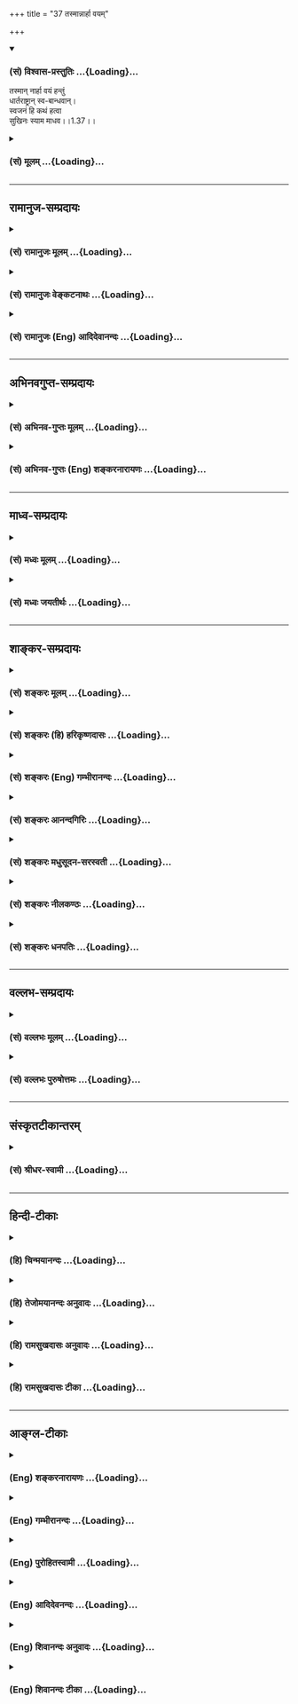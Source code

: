 +++
title = "37 तस्मान्नार्हा वयम्"

+++
<div class="js_include" newlevelforh1="3" title="(सं) विश्वास-प्रस्तुतिः" unfilled url="/purANam/mahAbhAratam/06-bhIShma-parva/02-bhagavad-gItA-parva/saMskRtam/vishvAsa-prastutiH/01_arjuna-viShAda-yogaH/37_tasmAnnArhA_vayam.md">
<details open><summary><h3>(सं) विश्वास-प्रस्तुतिः ...{Loading}...</h3></summary>

तस्मान् नार्हा वयं हन्तुं  
धार्तराष्ट्रान् स्व-बान्धवान्।  
स्वजनं हि कथं हत्वा  
सुखिनः स्याम माधव।।1.37।।
</details>
</div>
<div class="js_include collapsed" newlevelforh1="3" title="(सं) मूलम्" unfilled url="/purANam/mahAbhAratam/06-bhIShma-parva/02-bhagavad-gItA-parva/saMskRtam/mUlam/01_arjuna-viShAda-yogaH/37_tasmAnnArhA_vayam.md">
<details><summary><h3>(सं) मूलम् ...{Loading}...</h3></summary>

तस्मान्नार्हा वयं हन्तुं धार्तराष्ट्रान्स्वबान्धवान्।  
स्वजनं हि कथं हत्वा सुखिनः स्याम माधव।।1.37।।
</details>
</div>


_________________
## रामानुज-सम्प्रदायः
<div class="js_include collapsed" newlevelforh1="3" title="(सं) रामानुजः मूलम्" unfilled url="/purANam/mahAbhAratam/06-bhIShma-parva/02-bhagavad-gItA-parva/saMskRtam/rAmAnujaH/mUlam/01_arjuna-viShAda-yogaH/37_tasmAnnArhA_vayam.md">
<details><summary><h3>(सं) रामानुजः मूलम् ...{Loading}...</h3></summary>

।।1.37।। अर्जुन उवाच संजय उवाच स तु पार्थो महामनाः परमकारुणिको
दीर्घबन्धुः परमधार्मिकः सभ्रातृको भवद्भिः अतिघोरैः मारणैः जतुगृहादिभिः
असकृद् वञ्चितः अपि परमपुरुषसहायः अपि हनिष्यमाणान् भवदीयान् विलोक्य
बन्धुस्नेहेन परमया च कृपया धर्माधर्मभयेन च अतिमात्रस्विन्नसर्वगात्रः
सर्वथा अहं न योत्स्यामि इति उक्त्वा बन्धुविश्लेषजनितशोकसंविग्नमानसः सशरं
चापं विसृज्य रथोपस्थे उपाविशत्।  

</details>
</div>
<div class="js_include collapsed" newlevelforh1="3" title="(सं) रामानुजः वेङ्कटनाथः" unfilled url="/purANam/mahAbhAratam/06-bhIShma-parva/02-bhagavad-gItA-parva/saMskRtam/rAmAnujaH/venkaTanAthaH/01_arjuna-viShAda-yogaH/37_tasmAnnArhA_vayam.md">
<details><summary><h3>(सं) रामानुजः वेङ्कटनाथः ...{Loading}...</h3></summary>

।। 1.37।। No commentary.  
  
  
  

</details>
</div>
<div class="js_include collapsed" newlevelforh1="3" title="(सं) रामानुजः (Eng) आदिदेवानन्दः" unfilled url="/purANam/mahAbhAratam/06-bhIShma-parva/02-bhagavad-gItA-parva/saMskRtam/rAmAnujaH/english/AdidevAnandaH/01_arjuna-viShAda-yogaH/37_tasmAnnArhA_vayam.md">
<details><summary><h3>(सं) रामानुजः (Eng) आदिदेवानन्दः ...{Loading}...</h3></summary>

1.26 - 1.47 Arjuna said - Sanjaya said Sanjaya continued: The
high-minded Arjuna, extremely kind, deeply friendly, and supremely
righteous, having brothers like himself, though repeatedly deceived by
the treacherous attempts of your people like burning in the lac-house
etc., and therefore fit to be killed by him with the help of the Supreme
Person, nevertheless said, 'I will not fight.' He felt weak, overcome as
he was by his love and extreme compassion for his relatives. He was also
filled with fear, not knowing what was righteous and what unrighteous.
His mind was tortured by grief, because of the thought of future
separation from his relations. So he threw away his bow and arrow and
sat on the chariot as if to fast to death.

</details>
</div>


_________________
## अभिनवगुप्त-सम्प्रदायः
<div class="js_include collapsed" newlevelforh1="3" title="(सं) अभिनव-गुप्तः मूलम्" unfilled url="/purANam/mahAbhAratam/06-bhIShma-parva/02-bhagavad-gItA-parva/saMskRtam/abhinava-guptaH/mUlam/01_arjuna-viShAda-yogaH/37_tasmAnnArhA_vayam.md">
<details><summary><h3>(सं) अभिनव-गुप्तः मूलम् ...{Loading}...</h3></summary>

।।1.35 1.44।। निहत्येत्यादि। आततायिनां हनने पापमेव कर्तृ। अतोऽयमर्थः
पापेन तावदेतेऽस्मच्छत्रवो हताः परतन्त्रीकृताः। तांश्च निहत्यास्मानपि
पापमाश्रयेत् +++(S omits पापम्)+++। पापमत्र लोभादिवशात् +++(S लोभवशात्)+++
कुलक्षयादिदोषादर्शनम् +++(S दोषदर्शनम्)+++। अत एव कुलादिधर्माणामुपक्षेपं +++(K
कुलक्षयादि N क्षेपकम्)+++ करोति स्वजनं हि कथमित्यादिना।  

</details>
</div>
<div class="js_include collapsed" newlevelforh1="3" title="(सं) अभिनव-गुप्तः (Eng) शङ्करनारायणः" unfilled url="/purANam/mahAbhAratam/06-bhIShma-parva/02-bhagavad-gItA-parva/saMskRtam/abhinava-guptaH/english/shankaranArAyaNaH/01_arjuna-viShAda-yogaH/37_tasmAnnArhA_vayam.md">
<details><summary><h3>(सं) अभिनव-गुप्तः (Eng) शङ्करनारायणः ...{Loading}...</h3></summary>

1.35 1.44 Nihatya etc. upto anususruma. Sin alone is the agent in the
act of slaying these desperadoes. Therefore here the idea is this :
These ememies of ours have been slain, i.e., have been take possession
of, by sin. Sin would come to us also after slaying them. Sin in this
context is the disregard, on account of greed etc., to the injurious
conseences like the ruination of the family and the like. That is why
Arjuna makes a specific mention of the \[ruin of the\] family etc., and
of its duties in the passage 'How by slaying my own kinsmen etc'. The
act of slaying, undertaken with an individualizing idea about its
result, and with a particularizing idea about the person to be slain, is
a great sin. To say this very thing precisely and to indicate the
intensity of his own agony, Arjuna says only to himself \[see next
sloka\]:

</details>
</div>


_________________
## माध्व-सम्प्रदायः
<div class="js_include collapsed" newlevelforh1="3" title="(सं) मध्वः मूलम्" unfilled url="/purANam/mahAbhAratam/06-bhIShma-parva/02-bhagavad-gItA-parva/saMskRtam/madhvaH/mUlam/01_arjuna-viShAda-yogaH/37_tasmAnnArhA_vayam.md">
<details><summary><h3>(सं) मध्वः मूलम् ...{Loading}...</h3></summary>

  
  
।।1.37।। Sri Madhvacharya did not comment on this sloka. The commentary
starts from 2.11.  
  

</details>
</div>
<div class="js_include collapsed" newlevelforh1="3" title="(सं) मध्वः जयतीर्थः" unfilled url="/purANam/mahAbhAratam/06-bhIShma-parva/02-bhagavad-gItA-parva/saMskRtam/madhvaH/jayatIrthaH/01_arjuna-viShAda-yogaH/37_tasmAnnArhA_vayam.md">
<details><summary><h3>(सं) मध्वः जयतीर्थः ...{Loading}...</h3></summary>

  
  
।।1.37।। Sri Jayatirtha did not comment on this sloka. The commentary
starts from 2.11.  
  

</details>
</div>


_________________
## शाङ्कर-सम्प्रदायः
<div class="js_include collapsed" newlevelforh1="3" title="(सं) शङ्करः मूलम्" unfilled url="/purANam/mahAbhAratam/06-bhIShma-parva/02-bhagavad-gItA-parva/saMskRtam/shankaraH/mUlam/01_arjuna-viShAda-yogaH/37_tasmAnnArhA_vayam.md">
<details><summary><h3>(सं) शङ्करः मूलम् ...{Loading}...</h3></summary>

1.37 Sri Sankaracharya did not comment on this sloka. The commentary
starts from 2.10.  
  

</details>
</div>
<div class="js_include collapsed" newlevelforh1="3" title="(सं) शङ्करः (हि) हरिकृष्णदासः" unfilled url="/purANam/mahAbhAratam/06-bhIShma-parva/02-bhagavad-gItA-parva/saMskRtam/shankaraH/hindI/harikRShNadAsaH/01_arjuna-viShAda-yogaH/37_tasmAnnArhA_vayam.md">
<details><summary><h3>(सं) शङ्करः (हि) हरिकृष्णदासः ...{Loading}...</h3></summary>

।।1.37।। Sri Sankaracharya did not comment on this sloka.  
  

</details>
</div>
<div class="js_include collapsed" newlevelforh1="3" title="(सं) शङ्करः (Eng) गम्भीरानन्दः" unfilled url="/purANam/mahAbhAratam/06-bhIShma-parva/02-bhagavad-gItA-parva/saMskRtam/shankaraH/english/gambhIrAnandaH/01_arjuna-viShAda-yogaH/37_tasmAnnArhA_vayam.md">
<details><summary><h3>(सं) शङ्करः (Eng) गम्भीरानन्दः ...{Loading}...</h3></summary>

1.37 Sri Sankaracharya did not comment on this sloka. The commentary
starts from 2.10.

</details>
</div>
<div class="js_include collapsed" newlevelforh1="3" title="(सं) शङ्करः आनन्दगिरिः" unfilled url="/purANam/mahAbhAratam/06-bhIShma-parva/02-bhagavad-gItA-parva/saMskRtam/shankaraH/AnandagiriH/01_arjuna-viShAda-yogaH/37_tasmAnnArhA_vayam.md">
<details><summary><h3>(सं) शङ्करः आनन्दगिरिः ...{Loading}...</h3></summary>

।।1.37।। कथं तर्हि परेषां कुलक्षये स्वजनहिंसायां च प्रवृत्तिस्तत्राह
**यद्यपीति।** लोभोपहतबुद्धित्वात्तेषां
कुलक्षयादिप्रयुक्तदोषप्रतीत्यभावात्प्रवृत्तिविस्रम्भः संभवतीत्यर्थः।  

</details>
</div>
<div class="js_include collapsed" newlevelforh1="3" title="(सं) शङ्करः मधुसूदन-सरस्वती" unfilled url="/purANam/mahAbhAratam/06-bhIShma-parva/02-bhagavad-gItA-parva/saMskRtam/shankaraH/madhusUdana-sarasvatI/01_arjuna-viShAda-yogaH/37_tasmAnnArhA_vayam.md">
<details><summary><h3>(सं) शङ्करः मधुसूदन-सरस्वती ...{Loading}...</h3></summary>

।।1.37।। कथं तर्हि परेषां कुलक्षये स्वजनहिंसायां च प्रवृत्तिस्तत्राह
लोभोपहतबुद्धित्वात्तेषां  
  
कुलक्षयादिनिमित्तदोषप्रतिसंधानाभावात्प्रवृत्तिः संभवतीत्यर्थः। अतएव
भीष्मादीनां शिष्टानां बन्धुवधे प्रवृत्तत्वाच्छिष्टाचारत्वेन
वेदमूलत्वादितरेषामपि तत्प्रवृत्तिरुचितेत्यपास्तम। हेतुदर्शनाच्च इति
न्यायात्। तत्रहि लोभादिहेतुदर्शने वेदमूलत्वं न कल्प्यत इति स्थापितं
यद्यप्येते न पश्यन्ति तथापि कथमस्माभिर्न ज्ञेयमित्युत्तरश्लोकेन
संबन्धः।  
  

</details>
</div>
<div class="js_include collapsed" newlevelforh1="3" title="(सं) शङ्करः नीलकण्ठः" unfilled url="/purANam/mahAbhAratam/06-bhIShma-parva/02-bhagavad-gItA-parva/saMskRtam/shankaraH/nIlakaNThaH/01_arjuna-viShAda-yogaH/37_tasmAnnArhA_vayam.md">
<details><summary><h3>(सं) शङ्करः नीलकण्ठः ...{Loading}...</h3></summary>

।। 1.37आततायिनःअग्निदो गरदश्चैव शस्त्रपाणिर्धनापहः। क्षेत्रदारहरश्चैव
षडेते ह्याततायिनः। आततायिनमायान्तं हन्यादेवाविचारयन्। नाततायिवधे दोषो
हन्तुर्भवति कश्चन। इति। यद्यप्येवं तथापि एतान्हत्वा अस्मान्पापमेव
आश्रयेत्। आततायिवधो हि अर्थशास्त्रविहितः। न हिंस्यात्सर्वा भूतानि इति तु
धर्मशास्त्रम्। तच्च पूर्वस्मात्प्रबलम्। यथोक्तं
याज्ञवल्क्येनस्मृत्योर्विरोधे न्यायस्तु बलवान्व्यवहारतः।
अर्थशास्त्रात्तु बलवद्धर्मशास्त्रमिति स्थितिः। इति। अस्मान्हत्वा एतान्
आततायिनः पापमेवाश्रयेदित्यपरा योजना। तथा च एत एवास्मद्वधेन नश्यन्तु न तु
वयमेतेषां वधेन नङ्क्ष्याम इति भावः।  
  
  

</details>
</div>
<div class="js_include collapsed" newlevelforh1="3" title="(सं) शङ्करः धनपतिः" unfilled url="/purANam/mahAbhAratam/06-bhIShma-parva/02-bhagavad-gItA-parva/saMskRtam/shankaraH/dhanapatiH/01_arjuna-viShAda-yogaH/37_tasmAnnArhA_vayam.md">
<details><summary><h3>(सं) शङ्करः धनपतिः ...{Loading}...</h3></summary>

।।1.37।। एवं युद्धस्य निष्फलतामनर्थहेतुतां चोपपाद्योपसंहरति
**तस्मादिति।** ब्रह्मविद्यापतित्वात्तत्साधने प्रवर्तयितुमर्हसि
नत्वस्मिन्क्लेशदे कर्मणीति सूचयन्नाह **माधवेति।** स्वजनसुखेन
सुखार्थस्य राज्यलक्ष्मीपतित्वस्य स्वजननाशेन सुखाजनकत्वात्स्वजनं हत्वा
कथं सुखिनः स्याम यतस्तवापि लक्ष्मीपतित्वं स्वजनार्थमेवेति वा माधवेति
संबोधनेन सूचयति। लक्ष्मीपतित्वान्नालक्ष्मीके कर्मणि प्रवर्तयितुमर्हसीति
भाव इति केचित्।  

</details>
</div>


_________________
## वल्लभ-सम्प्रदायः
<div class="js_include collapsed" newlevelforh1="3" title="(सं) वल्लभः मूलम्" unfilled url="/purANam/mahAbhAratam/06-bhIShma-parva/02-bhagavad-gItA-parva/saMskRtam/vallabhaH/mUlam/01_arjuna-viShAda-yogaH/37_tasmAnnArhA_vayam.md">
<details><summary><h3>(सं) वल्लभः मूलम् ...{Loading}...</h3></summary>

।।1.34 1.37।। Sri Vallabhacharya did not comment on this sloka.  
  

</details>
</div>
<div class="js_include collapsed" newlevelforh1="3" title="(सं) वल्लभः पुरुषोत्तमः" unfilled url="/purANam/mahAbhAratam/06-bhIShma-parva/02-bhagavad-gItA-parva/saMskRtam/vallabhaH/puruShottamaH/01_arjuna-viShAda-yogaH/37_tasmAnnArhA_vayam.md">
<details><summary><h3>(सं) वल्लभः पुरुषोत्तमः ...{Loading}...</h3></summary>

  
  
।।1.37।। तस्माद्वयं त्वदीयत्वादेतन्मारणानर्हा इत्याह तस्मादिति।
तस्माद्वयं स्वबान्धवान्धार्त्तराष्ट्रान् हन्तुं नार्हा न योग्या
इत्यर्थः। हे माधव स्वजनं हत्वा कथं सुखिनः स्याम सुखिनो भविष्यामः
इत्यर्थः। वयमित्युक्त्या भगवतः स्वमध्यपातित्वमुक्तम् तेनास्माकं
त्वत्सङ्ग एव सुखरूपः त्वमेवास्माकं स्वजन इति ज्ञापितम्।
तस्मात्स्वजनापराधात् स्वजननाशः स्यादस्माकं च त्वमेव स्वजन इति
त्वत्सम्बन्धाभावे वयं कथं सुखिनो भविष्यामः इति व्यञ्जितम्। माधवेति
सम्बोधनेनास्माकं न लक्ष्म्याद्यपेक्षितेति ज्ञापितम्।  
  
  
  

</details>
</div>


_________________
## संस्कृतटीकान्तरम्
<div class="js_include collapsed" newlevelforh1="3" title="(सं) श्रीधर-स्वामी" unfilled url="/purANam/mahAbhAratam/06-bhIShma-parva/02-bhagavad-gItA-parva/saMskRtam/shrIdhara-svAmI/01_arjuna-viShAda-yogaH/37_tasmAnnArhA_vayam.md">
<details><summary><h3>(सं) श्रीधर-स्वामी ...{Loading}...</h3></summary>

**।।1.37।।** ननु तवैतेषामपि बन्धुवधदोषे समाने सति यथैवैते
बन्धुवधदोषमङ्गीकृत्य युद्धे प्रवर्तन्ते तथैव भवानपि प्रवर्ततां किमनेन
विषादेनेत्यत आह **यद्यपीति** द्वाभ्याम्। राज्यलोभेनोपहतं भ्रष्टविवेकं
चेतो येषां त एते दुर्योधनादयो यद्यपि दोषं न पश्यन्ति तथाप्यस्माभिर्दोषं
प्रपश्यद्भिरस्मात्पापान्निवर्तितुं कथं न ज्ञेयम्। निवृत्तावेव बुद्धिः
कर्तव्येत्यर्थः।  
  

</details>
</div>


_________________
## हिन्दी-टीकाः
<div class="js_include collapsed" newlevelforh1="3" title="(हि) चिन्मयानन्दः" unfilled url="/purANam/mahAbhAratam/06-bhIShma-parva/02-bhagavad-gItA-parva/hindI/chinmayAnandaH/01_arjuna-viShAda-yogaH/37_tasmAnnArhA_vayam.md">
<details><summary><h3>(हि) चिन्मयानन्दः ...{Loading}...</h3></summary>

।।1.37।। ऐसा प्रतीत होता है कि अर्जुन के तर्क शास्त्रसम्मत हैं। जाने या
अनजाने शास्त्रों का विपरीत अर्थ करने वाले लोगों के कारण दर्शनशास्त्र की
अत्यधिक हानि होती है। अर्जुन अपने दिये हुये तर्कों को ही सही समझकर उनसे
सन्तुष्ट हुआ इस खतरनाक निर्णय पर पहुँचता है कि उसको इन आक्रमणकारियों को
नहीं मारना चाहिये भगवान् फिर भी शान्त रहते हैं।  
श्रीकृष्ण के मौन से वह और भी अधिक विचलित होकर उनसे दयनीय भाव से
प्रार्थना करते हुए अपने मूर्खतापूर्ण निर्णय की पुष्टि चाहता है। दीर्घकाल
तक साथ में रहने से दोनों में स्नेहभाव बढ़ गया था और इसी कारण अर्जुन
भगवान् श्रीकृष्ण को माधव नाम से सम्बोधित करके पूछता है कि स्वबान्धवों की
ही हत्या करके कोई व्यक्ति कैसे सुखी रह सकता है। भगवान् फिर भी मौन रहते
हैं।  

</details>
</div>
<div class="js_include collapsed" newlevelforh1="3" title="(हि) तेजोमयानन्दः अनुवादः" unfilled url="/purANam/mahAbhAratam/06-bhIShma-parva/02-bhagavad-gItA-parva/hindI/tejomayAnandaH/anuvAdaH/01_arjuna-viShAda-yogaH/37_tasmAnnArhA_vayam.md">
<details><summary><h3>(हि) तेजोमयानन्दः अनुवादः ...{Loading}...</h3></summary>

।।1.37।। हे माधव ! इसलिये अपने बान्धव धृतराष्ट्र के पुत्रों को मारना
हमारे लिए योग्य नहीं है, क्योंकि स्वजनों को मारकर हम कैसे सुखी होंगे।

</details>
</div>
<div class="js_include collapsed" newlevelforh1="3" title="(हि) रामसुखदासः अनुवादः" unfilled url="/purANam/mahAbhAratam/06-bhIShma-parva/02-bhagavad-gItA-parva/hindI/rAmasukhadAsaH/anuvAdaH/01_arjuna-viShAda-yogaH/37_tasmAnnArhA_vayam.md">
<details><summary><h3>(हि) रामसुखदासः अनुवादः ...{Loading}...</h3></summary>

।।1.37।। इसलिये अपने बान्धव इन धृतराष्ट्र-सम्बन्धियों को मारने के लिये
हम योग्य नहीं हैं; क्योंकि हे माधव! अपने कुटुम्बियों को मारकर हम कैसे
सुखी होंगे;

</details>
</div>
<div class="js_include collapsed" newlevelforh1="3" title="(हि) रामसुखदासः टीका" unfilled url="/purANam/mahAbhAratam/06-bhIShma-parva/02-bhagavad-gItA-parva/hindI/rAmasukhadAsaH/TIkA/01_arjuna-viShAda-yogaH/37_tasmAnnArhA_vayam.md">
<details><summary><h3>(हि) रामसुखदासः टीका ...{Loading}...</h3></summary>

1.37।।***व्याख्या--*****'तस्मान्नार्हा वयं हन्तुं धार्तराष्ट्रान्
स्वबान्धवान्'--**अभीतक (1। 28 से लेकर यहाँतक) मैंने कुटुम्बियोंको न
मारनेमें जितनी युक्तियाँ, दलीलें दी हैं, जितने विचार प्रकट किये हैं,
उनके रहते हुए हम ऐसे अनर्थकारी कार्यमें कैसे प्रवृत्त हो सकते हैं; अपने
बान्धव इन धृतराष्ट्र-सम्बन्धियोंको मारनेका कार्य हमारे लिये सर्वथा ही
अयोग्य है, अनुचित है। हम-जैसे अच्छे पुरुष ऐसा अनुचित कार्य कर ही कैसे
सकते हैं;  
**'स्वजनं हि कथं हत्वा सुखिनः स्याम माधव'--**हे माधव! इन कुटुम्बियोंके
मरनेकी आशंकासे ही बड़ा दुःख हो रहा है, संताप हो रहा है, तो फिर क्रोध तथा
लोभके वशीभूत होकर हम उनको मार दें तो कितना दुःख होगा! उनको मारकर हम कैसे
सुखी होंगे;  
यहाँ 'ये हमारे घनिष्ठ सम्बन्धी हैं'--इस ममताजनित मोहके कारण अपने
क्षत्रियोचित कर्तव्यकी तरफ अर्जुनकी दृष्टि ही नहीं जा रही है। कारण कि
जहाँ मोह होता है, वहाँ मनुष्यका विवेक दब जाता है। विवेक दबनेसे मोहकी
प्रबलता हो जाती है। मोहके प्रबल होनेसे अपने कर्तव्यका स्पष्ट भान नहीं
होता।

</details>
</div>


_________________
## आङ्ग्ल-टीकाः
<div class="js_include collapsed" newlevelforh1="3" title="(Eng) शङ्करनारायणः" unfilled url="/purANam/mahAbhAratam/06-bhIShma-parva/02-bhagavad-gItA-parva/english/shankaranArAyaNaH/01_arjuna-viShAda-yogaH/37_tasmAnnArhA_vayam.md">
<details><summary><h3>(Eng) शङ्करनारायणः ...{Loading}...</h3></summary>

1.37. How could we be happy indeed, O Madhava, after slaying our own
kinsmen ;

</details>
</div>
<div class="js_include collapsed" newlevelforh1="3" title="(Eng) गम्भीरानन्दः" unfilled url="/purANam/mahAbhAratam/06-bhIShma-parva/02-bhagavad-gItA-parva/english/gambhIrAnandaH/01_arjuna-viShAda-yogaH/37_tasmAnnArhA_vayam.md">
<details><summary><h3>(Eng) गम्भीरानन्दः ...{Loading}...</h3></summary>

1.37 Therefore, it is not proper for us to kill the sons of Dhrtarastra
who are our own relatives. For, O Madhava, how can we be happy by
killing our kinsmen;

</details>
</div>
<div class="js_include collapsed" newlevelforh1="3" title="(Eng) पुरोहितस्वामी" unfilled url="/purANam/mahAbhAratam/06-bhIShma-parva/02-bhagavad-gItA-parva/english/purohitasvAmI/01_arjuna-viShAda-yogaH/37_tasmAnnArhA_vayam.md">
<details><summary><h3>(Eng) पुरोहितस्वामी ...{Loading}...</h3></summary>

1.37 We are worthy of a nobler feat than to slaughter our relatives -
the sons of Dhritarashtra; for, my Lord, how can we be happy of we kill
our kinsmen;

</details>
</div>
<div class="js_include collapsed" newlevelforh1="3" title="(Eng) आदिदेवनन्दः" unfilled url="/purANam/mahAbhAratam/06-bhIShma-parva/02-bhagavad-gItA-parva/english/AdidevanandaH/01_arjuna-viShAda-yogaH/37_tasmAnnArhA_vayam.md">
<details><summary><h3>(Eng) आदिदेवनन्दः ...{Loading}...</h3></summary>

1.37 Therefore, it is not befitting that we slay our kin, the sons of
Dhrtarastra. For if we kill our kinsmen, O Krsna, how indeed can we be
happy;

</details>
</div>
<div class="js_include collapsed" newlevelforh1="3" title="(Eng) शिवानन्दः अनुवादः" unfilled url="/purANam/mahAbhAratam/06-bhIShma-parva/02-bhagavad-gItA-parva/english/shivAnandaH/anuvAdaH/01_arjuna-viShAda-yogaH/37_tasmAnnArhA_vayam.md">
<details><summary><h3>(Eng) शिवानन्दः अनुवादः ...{Loading}...</h3></summary>

1.37. Therefore, we should not kill the sons of Dhritarashtra, our
relatives; for how can we be happy by killing our own people, O Madhava
(Krishna);

</details>
</div>
<div class="js_include collapsed" newlevelforh1="3" title="(Eng) शिवानन्दः टीका" unfilled url="/purANam/mahAbhAratam/06-bhIShma-parva/02-bhagavad-gItA-parva/english/shivAnandaH/TIkA/01_arjuna-viShAda-yogaH/37_tasmAnnArhA_vayam.md">
<details><summary><h3>(Eng) शिवानन्दः टीका ...{Loading}...</h3></summary>

1.37 तस्मात् therefore; न (are) not; अर्हाः justified; वयम् we; हन्तुम्
to kill; धार्तराष्ट्रान् the sons of Dhritarashtra; स्वबान्धवान् our
relatives; स्वजनम् kinsmen; हि indeed; कथम् how; हत्वा having killed;
सुखिनः happy; स्याम may (we) be; माधव O Madhava.No Commentary.

</details>
</div>
